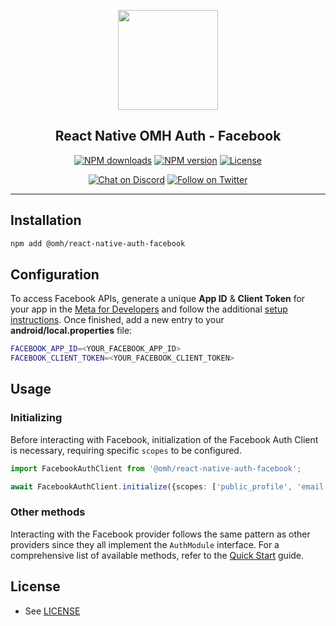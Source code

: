 <p align="center">
  <a href="https://www.openmobilehub.com/">
    <img width="160px" src="https://www.openmobilehub.com/images/logo/omh_logo.png"/><br/>
  </a>
  <h2 align="center">React Native OMH Auth - Facebook</h2>
</p>

<p align="center">
  <a href="https://www.npmjs.com/package/@omh/react-native-auth-facebook"><img src="https://img.shields.io/npm/dm/@omh/react-native-auth-facebook.svg?style=flat" alt="NPM downloads"/></a>
  <a href="https://www.npmjs.com/package/@omh/react-native-auth-facebook"><img src="https://img.shields.io/npm/v/@omh/react-native-auth-facebook.svg?style=flat" alt="NPM version"/></a>
  <a href="/LICENSE"><img src="https://img.shields.io/npm/l/@omh/react-native-auth-facebook.svg?style=flat" alt="License"/></a>
</p>

<p align="center">
  <a href="https://discord.com/invite/yTAFKbeVMw"><img src="https://img.shields.io/discord/1115727214827278446.svg?style=flat&colorA=7289da&label=Chat%20on%20Discord" alt="Chat on Discord"/></a>
  <a href="https://twitter.com/openmobilehub"><img src="https://img.shields.io/twitter/follow/rnfirebase.svg?style=flat&colorA=1da1f2&colorB=&label=Follow%20on%20Twitter" alt="Follow on Twitter"/></a>
</p>

---

## Installation

```bash
npm add @omh/react-native-auth-facebook
```

## Configuration

To access Facebook APIs, generate a unique **App ID** & **Client Token** for your app in the [Meta for Developers](https://developers.facebook.com/apps) and follow the additional [setup instructions](https://developers.facebook.com/docs/facebook-login/android). Once finished, add a new entry to your **android/local.properties** file:

```bash title="android/local.properties"
FACEBOOK_APP_ID=<YOUR_FACEBOOK_APP_ID>
FACEBOOK_CLIENT_TOKEN=<YOUR_FACEBOOK_CLIENT_TOKEN>
```

## Usage

### Initializing

Before interacting with Facebook, initialization of the Facebook Auth Client is necessary, requiring specific `scopes` to be configured.

```typescript
import FacebookAuthClient from '@omh/react-native-auth-facebook';

await FacebookAuthClient.initialize({scopes: ['public_profile', 'email']});
```

### Other methods

Interacting with the Facebook provider follows the same pattern as other providers since they all implement the `AuthModule` interface. For a comprehensive list of available methods, refer to the [Quick Start](https://special-barnacle-93vn82m.pages.github.io/docs/getting-started#sign-in) guide.

## License

- See [LICENSE](https://github.com/openmobilehub/react-native-omh-auth/blob/main/LICENSE)
